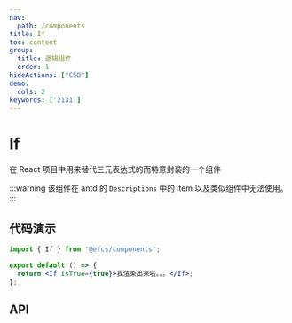 ```yaml
---
nav:
  path: /components
title: If
toc: content
group:
  title: 逻辑组件
  order: 1
hideActions: ["CSB"]
demo:
  cols: 2
keywords: ['2131']
---
```


# If

在 React 项目中用来替代三元表达式的而特意封装的一个组件

:::warning
该组件在 antd 的 `Descriptions` 中的 item 以及类似组件中无法使用。
:::

## 代码演示

```jsx
import { If } from '@efcs/components';

export default () => {
  return <If isTrue={true}>我渲染出来啦。。。</If>;
};
```

## API

<API id="If"></API>
